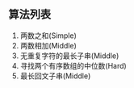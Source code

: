 ## 算法列表
1. 两数之和(Simple)
2. 两数相加(Middle)
3. 无重复字符的最长子串(Middle)
4. 寻找两个有序数组的中位数(Hard)
5. 最长回文子串(Middle)